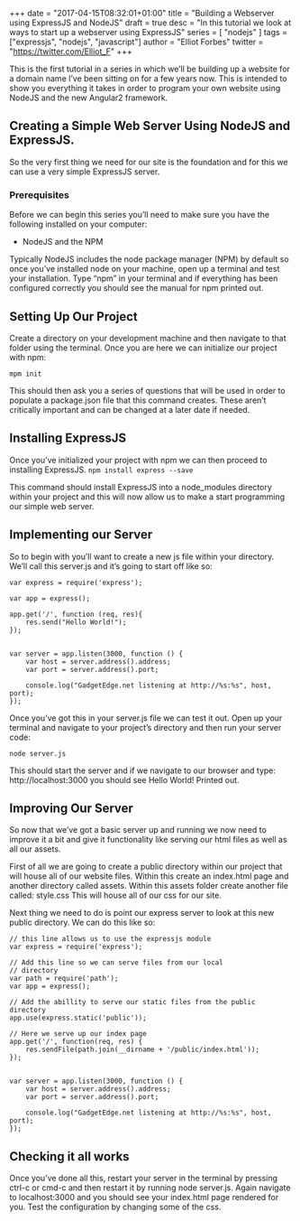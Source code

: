 +++
date = "2017-04-15T08:32:01+01:00"
title = "Building a Webserver using ExpressJS and NodeJS"
draft = true
desc = "In this tutorial we look at ways to start up a webserver using ExpressJS"
series = [ "nodejs" ]
tags = ["expressjs", "nodejs", "javascript"]
author = "Elliot Forbes"
twitter = "https://twitter.com/Elliot_F"
+++

This is the first tutorial in a series in which we’ll be building up a website for a domain name I’ve been sitting on for a few years now. This is intended to show you everything it takes in order to program your own website using NodeJS and the new Angular2 framework. 

## Creating a Simple Web Server Using NodeJS and ExpressJS.

So the very first thing we need for our site is the foundation and for this we can use a very simple ExpressJS server.

### Prerequisites

Before we can begin this series you’ll need to make sure you have the following installed on your computer:


* NodeJS and the NPM

Typically NodeJS includes the node package manager (NPM) by default so once you’ve installed node on your machine, open up a terminal and test your installation. Type “npm” in your terminal and if everything has been configured correctly you should see the manual for npm printed out. 

## Setting Up Our Project

Create a directory on your development machine and then navigate to that folder using the terminal. Once you are here we can initialize our project with npm:

~~~
mpm init
~~~

This should then ask you a series of questions that will be used in order to populate a package.json file that this command creates. These aren’t critically important and can be changed at a later date if needed.

## Installing ExpressJS

Once you’ve initialized your project with npm we can then proceed to installing ExpressJS. ```npm install express --save```

This command should install ExpressJS into a node_modules directory within your project and this will now allow us to make a start programming our simple web server.

## Implementing our Server

So to begin with you’ll want to create a new js file within your directory. We’ll call this server.js and it’s going to start off like so:

~~~
var express = require('express');

var app = express();

app.get('/', function (req, res){
    res.send("Hello World!"); 
});


var server = app.listen(3000, function () {
    var host = server.address().address;
    var port = server.address().port;
    
    console.log("GadgetEdge.net listening at http://%s:%s", host, port); 
});
~~~

Once you’ve got this in your server.js file we can test it out. Open up your terminal and navigate to your project’s directory and then run your server code:

~~~
node server.js
~~~

This should start the server and if we navigate to our browser and type: http://localhost:3000 you should see Hello World! Printed out.

## Improving Our Server

So now that we’ve got a basic server up and running we now need to improve it a bit and give it functionality like serving our html files as well as all our assets. 

First of all we are going to create a public directory within our project that will house all of our website files. Within this create an index.html page and another directory called assets. Within this assets folder create another file called: style.css This will house all of our css for our site.

Next thing we need to do is point our express server to look at this new public directory. We can do this like so:

~~~
// this line allows us to use the expressjs module
var express = require('express');

// Add this line so we can serve files from our local
// directory
var path = require('path');
var app = express();

// Add the abillity to serve our static files from the public directory
app.use(express.static('public'));

// Here we serve up our index page
app.get('/', function(req, res) {
    res.sendFile(path.join(__dirname + '/public/index.html'));
});


var server = app.listen(3000, function () {
    var host = server.address().address;
    var port = server.address().port;
    
    console.log("GadgetEdge.net listening at http://%s:%s", host, port); 
});
~~~

## Checking it all works

Once you’ve done all this, restart your server in the terminal by pressing ctrl-c or cmd-c and then restart it by running node server.js. Again navigate to localhost:3000 and you should see your index.html page rendered for you. Test the configuration by changing some of the css.